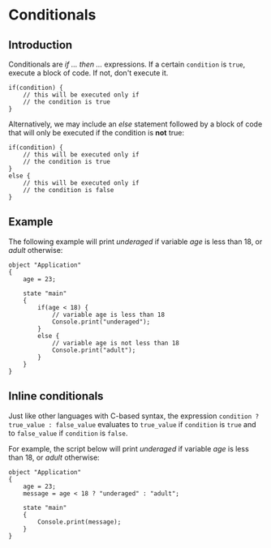 Conditionals
============

Introduction
------------

Conditionals are *if ... then ...* expressions. If a certain `condition` is `true`, execute a block of code. If not, don't execute it.

```
if(condition) {
    // this will be executed only if
    // the condition is true
}
```

Alternatively, we may include an *else* statement followed by a block of code that will only be executed if the condition is **not** true:

```
if(condition) {
    // this will be executed only if
    // the condition is true
}
else {
    // this will be executed only if
    // the condition is false
}
```

Example
-------

The following example will print *underaged* if variable *age* is less than 18, or *adult* otherwise:

```
object "Application"
{
    age = 23;

    state "main"
    {
        if(age < 18) {
            // variable age is less than 18
            Console.print("underaged");
        }
        else {
            // variable age is not less than 18
            Console.print("adult");
        }
    }
}
```


Inline conditionals
-------------------

Just like other languages with C-based syntax, the expression `condition ? true_value : false_value` evaluates to `true_value` if `condition` is `true` and to `false_value` if `condition` is `false`.

For example, the script below will print *underaged* if variable *age* is less than 18, or *adult* otherwise:

```
object "Application"
{
    age = 23;
    message = age < 18 ? "underaged" : "adult";

    state "main"
    {
        Console.print(message);
    }
}
```

